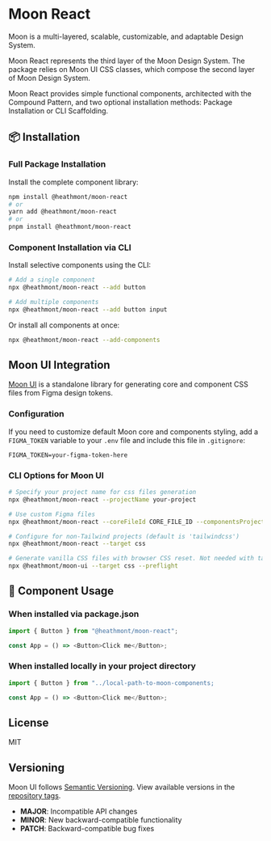 # Moon React

Moon is a multi-layered, scalable, customizable, and adaptable Design System.

Moon React represents the third layer of the Moon Design System. The package relies on Moon UI CSS classes, which compose the second layer of Moon Design System.

Moon React provides simple functional components, architected with the Compound Pattern, and two optional installation methods: Package Installation or CLI Scaffolding.

## 📦 Installation

### Full Package Installation

Install the complete component library:

```bash
npm install @heathmont/moon-react
# or
yarn add @heathmont/moon-react
# or
pnpm install @heathmont/moon-react
```

### Component Installation via CLI

Install selective components using the CLI:

```bash
# Add a single component
npx @heathmont/moon-react --add button

# Add multiple components
npx @heathmont/moon-react --add button input
```

Or install all components at once:

```bash
npx @heathmont/moon-react --add-components
```

## Moon UI Integration

[Moon UI](https://ui.moon.io/) is a standalone library for generating core and component CSS files from Figma design tokens.

### Configuration

If you need to customize default Moon core and components styling, add a `FIGMA_TOKEN` variable to your `.env` file and include this file in `.gitignore`:

```env
FIGMA_TOKEN=your-figma-token-here
```

### CLI Options for Moon UI

```bash
# Specify your project name for css files generation
npx @heathmont/moon-react --projectName your-project

# Use custom Figma files
npx @heathmont/moon-react --coreFileId CORE_FILE_ID --componentsProjectId COMPONENTS_PROJECT_ID

# Configure for non-Tailwind projects (default is 'tailwindcss')
npx @heathmont/moon-react --target css

# Generate vanilla CSS files with browser CSS reset. Not needed with tailwindcss target
npx @heathmont/moon-ui --target css --preflight
```

## 📝 Component Usage

### When installed via package.json

```typescript
import { Button } from "@heathmont/moon-react";

const App = () => <Button>Click me</Button>;
```

### When installed locally in your project directory

```typescript
import { Button } from "../local-path-to-moon-components;

const App = () => <Button>Click me</Button>;
```

## License

MIT

## Versioning

Moon UI follows [Semantic Versioning](https://semver.org/). View available versions in the [repository tags](https://github.com/coingaming/moon-react/tags).

- **MAJOR**: Incompatible API changes
- **MINOR**: New backward-compatible functionality
- **PATCH**: Backward-compatible bug fixes
